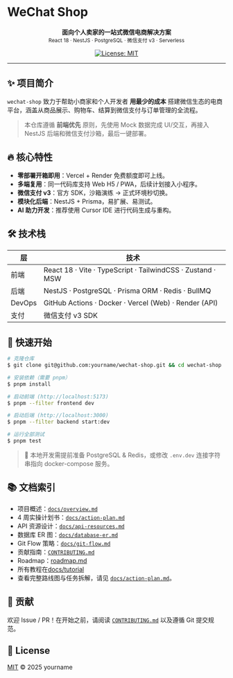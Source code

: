 # WeChat Shop

<p align="center">
  <b>面向个人卖家的一站式微信电商解决方案</b><br/>
  <sub>React 18 · NestJS · PostgreSQL · 微信支付 v3 · Serverless</sub>
</p>

<p align="center">
  <a href="LICENSE"><img src="https://img.shields.io/badge/license-MIT-blue.svg" alt="License: MIT"/></a>
</p>

---

## ✨ 项目简介

`wechat-shop` 致力于帮助小商家和个人开发者 **用最少的成本** 搭建微信生态的电商平台，涵盖从商品展示、购物车、结算到微信支付与订单管理的全流程。

> 本仓库遵循 **前端优先** 原则，先使用 Mock 数据完成 UI/交互，再接入 NestJS 后端和微信支付沙箱，最后一键部署。

## 🔥 核心特性

- **零部署开箱即用**：Vercel + Render 免费额度即可上线。
- **多端复用**：同一代码库支持 Web H5 / PWA，后续计划接入小程序。
- **微信支付 v3**：官方 SDK，沙箱演练 → 正式环境秒切换。
- **模块化后端**：NestJS + Prisma，易扩展、易测试。
- **AI 助力开发**：推荐使用 Cursor IDE 进行代码生成与重构。

## 🛠️ 技术栈

| 层 | 技术 |
|---|---|
| 前端 | React 18 · Vite · TypeScript · TailwindCSS · Zustand · MSW |
| 后端 | NestJS · PostgreSQL · Prisma ORM · Redis · BullMQ |
| DevOps | GitHub Actions · Docker · Vercel (Web) · Render (API) |
| 支付 | 微信支付 v3 SDK |

## 🚀 快速开始

```bash
# 克隆仓库
$ git clone git@github.com:yourname/wechat-shop.git && cd wechat-shop

# 安装依赖（需要 pnpm）
$ pnpm install

# 启动前端 (http://localhost:5173)
$ pnpm --filter frontend dev

# 启动后端 (http://localhost:3000)
$ pnpm --filter backend start:dev

# 运行全部测试
$ pnpm test
```

> 📖 本地开发需提前准备 PostgreSQL & Redis，或修改 `.env.dev` 连接字符串指向 docker-compose 服务。

## 📚 文档索引

- 项目概述：[`docs/overview.md`](docs/overview.md)
- 4 周实操计划书：[`docs/action-plan.md`](docs/action-plan.md)
- API 资源设计：[`docs/api-resources.md`](docs/api-resources.md)
- 数据库 ER 图：[`docs/database-er.md`](docs/database-er.md)
- Git Flow 策略：[`docs/git-flow.md`](docs/git-flow.md)
- 贡献指南：[`CONTRIBUTING.md`](CONTRIBUTING.md)
- Roadmap：[roadmap.md](docs/roadmap.md)
- 所有教程在[docs/tutorial](./docs/tutorial)
- 查看完整路线图与任务拆解，请见 [`docs/action-plan.md`](docs/action-plan.md)。

## 🤝 贡献

欢迎 Issue / PR！在开始之前，请阅读 [`CONTRIBUTING.md`](CONTRIBUTING.md) 以及遵循 Git 提交规范。

## 📄 License

[MIT](LICENSE) © 2025 yourname
